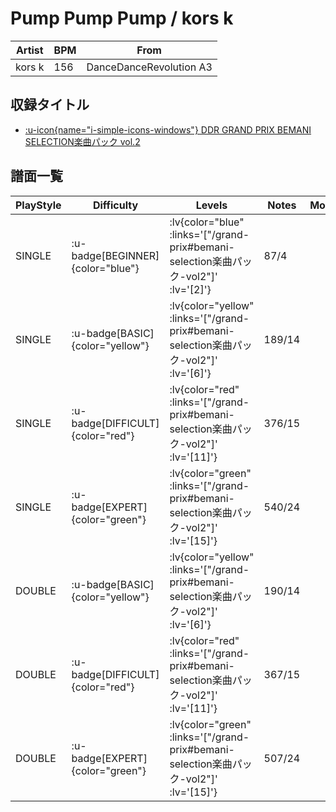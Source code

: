 # Pump Pump Pump / kors k

|Artist|BPM|From|
|------|---|----|
|kors k|156|DanceDanceRevolution A3|

## 収録タイトル

- [ :u-icon{name="i-simple-icons-windows"} DDR GRAND PRIX BEMANI SELECTION楽曲パック vol.2](/grand-prix#bemani-selection楽曲パック-vol2)

## 譜面一覧

|PlayStyle|Difficulty|Levels|Notes|Movie|
|---------|----------|------|-----|-----|
|SINGLE| :u-badge[BEGINNER]{color="blue"} | :lv{color="blue" :links='["/grand-prix#bemani-selection楽曲パック-vol2"]' :lv='[2]'} |87/4||
|SINGLE| :u-badge[BASIC]{color="yellow"} | :lv{color="yellow" :links='["/grand-prix#bemani-selection楽曲パック-vol2"]' :lv='[6]'} |189/14||
|SINGLE| :u-badge[DIFFICULT]{color="red"} | :lv{color="red" :links='["/grand-prix#bemani-selection楽曲パック-vol2"]' :lv='[11]'} |376/15||
|SINGLE| :u-badge[EXPERT]{color="green"} | :lv{color="green" :links='["/grand-prix#bemani-selection楽曲パック-vol2"]' :lv='[15]'} |540/24||
|DOUBLE| :u-badge[BASIC]{color="yellow"} | :lv{color="yellow" :links='["/grand-prix#bemani-selection楽曲パック-vol2"]' :lv='[6]'} |190/14||
|DOUBLE| :u-badge[DIFFICULT]{color="red"} | :lv{color="red" :links='["/grand-prix#bemani-selection楽曲パック-vol2"]' :lv='[11]'} |367/15||
|DOUBLE| :u-badge[EXPERT]{color="green"} | :lv{color="green" :links='["/grand-prix#bemani-selection楽曲パック-vol2"]' :lv='[15]'} |507/24||
